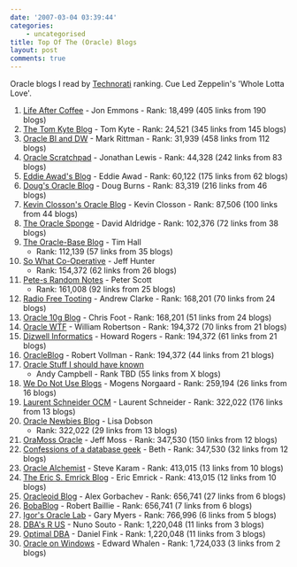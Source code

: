```yaml
---
date: '2007-03-04 03:39:44'
categories:
    - uncategorised
title: Top Of The (Oracle) Blogs
layout: post
comments: true
---
```


Oracle blogs I read by [Technorati](http://technorati.com/) ranking. Cue
Led Zeppelin's 'Whole Lotta Love'.

1.  [Life After Coffee](http://www.lifeaftercoffee.com/) - Jon Emmons -
    Rank: 18,499 (405 links from 190 blogs)
2.  [The Tom Kyte Blog](http://tkyte.blogspot.com/) - Tom Kyte - Rank:
    24,521 (345 links from 145 blogs)
3.  [Oracle BI and DW](http://www.rittman.net/) - Mark Rittman - Rank:
    31,939 (458 links from 112 blogs)
4.  [Oracle Scratchpad](http://jonathanlewis.wordpress.com/) - Jonathan
    Lewis - Rank: 44,328 (242 links from 83 blogs)
5.  [Eddie Awad's Blog](http://awads.net/wp/) - Eddie Awad - Rank:
    60,122 (175 links from 62 blogs)
6.  [Doug's Oracle Blog](http://oracledoug.com/serendipity/) - Doug
    Burns - Rank: 83,319 (216 links from 46 blogs)
7.  [Kevin Closson's Oracle Blog](http://kevinclosson.wordpress.com/) -
    Kevin Closson - Rank: 87,506 (100 links from 44 blogs)
8.  [The Oracle Sponge](http://oraclesponge.wordpress.com) - David
    Aldridge - Rank: 102,376 (72 links from 38 blogs)
9.  [The Oracle-Base Blog](http://www.oracle-base.com/blog/) - Tim Hall
    - Rank: 112,139 (57 links from 35 blogs)
10. [So What Co-Operative](http://marist89.blogspot.com/) - Jeff Hunter
    - Rank: 154,372 (62 links from 26 blogs)
11. [Pete-s Random Notes](http://pjsrandom.wordpress.com/) - Peter Scott
    - Rank: 161,008 (92 links from 25 blogs)
12. [Radio Free Tooting](http://radiofreetooting.blogspot.com/) - Andrew
    Clarke - Rank: 168,201 (70 links from 24 blogs)
13. [Oracle 10g Blog](http://www.dbazine.com/blogs/blog-cf/chrisfoot/) -
    Chris Foot - Rank: 168,201 (51 links from 24 blogs)
14. [Oracle WTF](http://oracle-wtf.blogspot.com/) - William Robertson -
    Rank: 194,372 (70 links from 21 blogs)
15. [Dizwell Informatics](http://www.dizwell.com/prod/blog) - Howard
    Rogers - Rank: 194,372 (61 links from 21 blogs)
16. [OracleBlog](http://thinkoracle.blogspot.com/) - Robert Vollman -
    Rank: 194,372 (44 links from 21 blogs)
17. [Oracle Stuff I should have known](http://oracleandy.blogspot.com/)
    - Andy Campbell - Rank TBD (55 links from X blogs)
18. [We Do Not Use Blogs](http://wedonotuse.blogspot.com/) - Mogens
    Norgaard - Rank: 259,194 (26 links from 16 blogs)
19. [Laurent Schneider OCM](http://laurentschneider.com/) - Laurent
    Schneider - Rank: 322,022 (176 links from 13 blogs)
20. [Oracle Newbies Blog](http://newbiedba.blogspot.com/) - Lisa Dobson
    - Rank: 322,022 (29 links from 13 blogs)
21. [OraMoss Oracle](http://oramossoracle.blogspot.com) - Jeff Moss -
    Rank: 347,530 (150 links from 12 blogs)
22. [Confessions of a database geek](http://datageekgal.blogspot.com) -
    Beth - Rank: 347,530 (32 links from 12 blogs)
23. [Oracle Alchemist](http://www.oraclealchemist.com/) - Steve Karam -
    Rank: 413,015 (13 links from 10 blogs)
24. [The Eric S. Emrick Blog](http://esemrick.blogspot.com) - Eric
    Emrick - Rank: 413,015 (12 links from 10 blogs)
25. [Oracleoid Blog](http://blog.oracloid.com/) - Alex Gorbachev - Rank:
    656,741 (27 links from 6 blogs)
26. [BobaBlog](http://robertbaillie.blogspot.com) - Robert Baillie -
    Rank: 656,741 (7 links from 6 blogs)
27. [Igor's Oracle Lab](http://igor-db.blogspot.com/) - Gary Myers -
    Rank: 766,996 (6 links from 5 blogs)
28. [DBA's R US](http://dbasrus.blogspot.com) - Nuno Souto - Rank:
    1,220,048 (11 links from 3 blogs)
29. [Optimal DBA](http://optimaldba.blogspot.com/) - Daniel Fink - Rank:
    1,220,048 (11 links from 3 blogs)
30. [Oracle on Windows](http://ewhalen.blogspot.com/) - Edward Whalen -
    Rank: 1,724,033 (3 links from 2 blogs)

